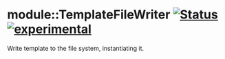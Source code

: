 # module::TemplateFileWriter [![Status](https://github.com/Wandalen/wTemplateFileWriter/workflows/publish/badge.svg)](https://github.com/Wandalen/wTemplateFileWriter/actions?query=workflow%3Apublish) [![experimental](https://img.shields.io/badge/stability-experimental-orange.svg)](https://github.com/emersion/stability-badges#experimental)

Write template to the file system, instantiating it.













































































